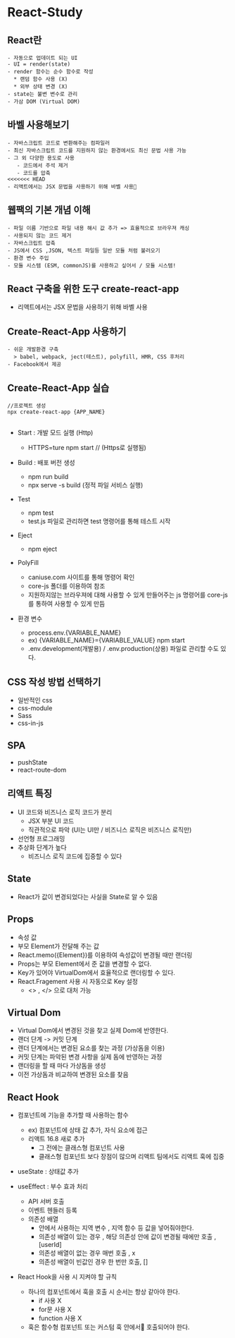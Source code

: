 # React-Study

## React란
```
- 자동으로 업데이트 되는 UI
- UI = render(state)
- render 함수는 순수 함수로 작성
  * 랜덤 함수 사용 (X)
  * 외부 상태 변경 (X)
- state는 불변 변수로 관리
- 가삼 DOM (Virtual DOM) 
```


## 바벨 사용해보기
```
- 자바스크립트 코드로 변환해주는 컴파일러
- 최신 자바스크립트 코드를 지원하지 않는 환경에서도 최신 문법 사용 가능
- 그 외 다양한 용도로 사용
   - 코드에서 주석 제거 
   - 코드를 압축
<<<<<<< HEAD
- 리액트에서는 JSX 문법을 사용하기 위해 바벨 사용
```

## 웹팩의 기본 개념 이해
```
- 파일 이름 기반으로 파일 내용 해시 값 추가 => 효율적으로 브라우져 캐싱
- 사용되지 않는 코드 제거
- 자바스크립트 압축
- JS에서 CSS ,JSON, 텍스트 파일등 일반 모듈 처럼 불러오기 
- 환경 변수 주입
- 모듈 시스템 (ESM, commonJS)를 사용하고 싶어서 / 모듈 시스템!
```

## React 구축을 위한 도구 create-react-app 
- 리액트에서는 JSX 문법을 사용하기 위해 바벨 사용
 
## Create-React-App 사용하기
```
- 쉬운 개발환경 구축
  > babel, webpack, ject(테스트), polyfill, HMR, CSS 후처리
- Facebook에서 제공
```

## Create-React-App 실습
```
//프로젝트 생성
npx create-react-app {APP_NAME}
```

## 
- Start : 개발 모드 실행 (Http) 
  - HTTPS=ture npm start // (Https로 실행됨)
- Build : 배포 버전 생성
  -  npm run build
  -  npx serve -s build (정적 파일 서비스 실행) 
- Test
  -  npm test
  -  test.js 파일로 관리하면 test 명령어를 통해 테스트 시작
- Eject
  -  npm eject

- PolyFill
  - caniuse.com 사이트를 통해 명령어 확인
  - core-js 폴더를 이용하여 참조
  - 지원하지않는 브라우져에 대해 사용할 수 있게 만들어주는 js 명령어를 core-js를 통하여 사용할 수 있게 만듬

- 환경 변수
  - process.env.{VARIABLE_NAME} 
  - ex) {VARIABLE_NAME}={VARIABLE_VALUE} npm start
  - .env.development(개발용) / .env.production(상용) 파일로 관리할 수도 있다.


## CSS 작성 방법 선택하기
- 일반적인 css
- css-module
- Sass
- css-in-js


## SPA
- pushState
- react-route-dom


## 리액트 특징
- UI 코드와 비즈니스 로직 코드가 분리 
  - JSX 부분 UI 코드
  - 직관적으로 파악 (UI는 UI만 / 비즈니스 로직은 비즈니스 로직만)
- 선언형 프로그래밍 
- 추상화 단계가 높다 
  - 비즈니스 로직 코드에 집중할 수 있다 

## State
  - React가 값이 변경되었다는 사실을 State로 알 수 있음 
## Props 
  - 속성 값
  - 부모 Element가 전달해 주는 값
  - React.memo({Element})를 이용하여 속성값이 변경될 때만 랜더링 
  - Props는 부모 Element에서 준 값을 변경할 수 없다.
  - Key가 있어야 VirtualDom에서 효율적으로 랜더링할 수 있다.
  - React.Fragement 사용 시 자동으로 Key 설정
    -  <> , </> 으로 대처 가능

  ## Virtual Dom
  - Virtual Dom에서 변경된 것을 찾고 실제 Dom에 반영한다.
  - 랜더 단계 -> 커밋 단계 
  - 렌더 단계에서는 변경된 요소를 찾는 과정 (가상돔을 이용)
  - 커밋 단계는 파악된 변경 사항을 실제 돔에 반영하는 과정  
  - 랜더링을 할 때 마다 가상돔을 생성 
  - 이전 가상돔과 비교하여 변경된 요소를 찾음 

  ## React Hook
  - 컴포넌트에 기능을 추가할 때 사용하는 함수
    - ex) 컴포넌트에 상태 값 추가, 자식 요소에 접근
    - 리액트 16.8 새로 추가
      - 그 전에는 클래스형 컴포넌트 사용
      - 클래스형 컴포넌트 보다 장점이 많으며 리액트 팀에서도 리액트 훅에 집중
  - useState : 상태값 추가 
  - useEffect : 부수 효과 처리 
    - API 서버 호출 
    - 이벤트 헨들러 등록
    - 의존성 배열 
      - 안에서 사용하는 지역 변수 , 지역 함수 등 값을 넣어줘야한다. 
      - 의존성 배열이 있는 경우 , 해당 의존성 안에 값이 변경될 때에만 호출 , [userId]
      - 의존성 배열이 없는 경우 매번 호출 , x
      - 의존성 배열이 빈값인 경우 한 번만 호출, []
      
  - React Hook을 사용 시 지켜야 할 규칙
    - 하나의 컴포넌트에서 훅을 호출 시 순서는 항상 같아야 한다.
      - if 사용 X
      - for문 사용 X
      - function 사용 X
    - 훅은 함수형 컴포넌트 또는 커스텀 훅 안에서 호출되어야 한다.
